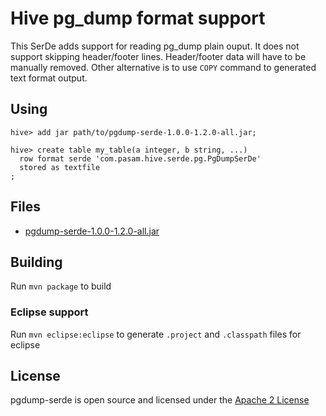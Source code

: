 # Hive pg_dump format support

This SerDe adds support for reading pg_dump plain ouput. It does not support skipping header/footer lines. Header/footer data will have to be manually removed. Other alternative is to use `COPY` command to generated text format output.

## Using

```
hive> add jar path/to/pgdump-serde-1.0.0-1.2.0-all.jar;

hive> create table my_table(a integer, b string, ...)
  row format serde 'com.pasam.hive.serde.pg.PgDumpSerDe'
  stored as textfile
;
```

## Files

* [pgdump-serde-1.0.0-1.2.0-all.jar](https://github.com/spasam/pgdump-serde/releases/download/1.0.0/pgdump-serde-1.0.0-1.2.0-all.jar)


## Building

Run `mvn package` to build

### Eclipse support

Run `mvn eclipse:eclipse` to generate `.project` and `.classpath` files for eclipse

## License

pgdump-serde is open source and licensed under the [Apache 2 License](http://www.apache.org/licenses/LICENSE-2.0.html)
